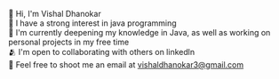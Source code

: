 👋 Hi, I'm Vishal Dhanokar<br>
👀 I have a strong interest in java programming<br>
🌱 I'm currently deepening my knowledge in Java, as well as working on personal projects in my free time<br>
🫂 I'm open to collaborating with others on linkedln<br>
📨 Feel free to shoot me an email at vishaldhanokar3@gmail.com<br>
